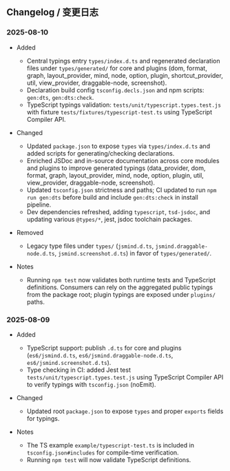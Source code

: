 ## Changelog / 变更日志

### 2025-08-10

-   Added

    -   Central typings entry `types/index.d.ts` and regenerated declaration files under `types/generated/` for core and plugins (dom, format, graph, layout_provider, mind, node, option, plugin, shortcut_provider, util, view_provider, draggable-node, screenshot).
    -   Declaration build config `tsconfig.decls.json` and npm scripts: `gen:dts`, `gen:dts:check`.
    -   TypeScript typings validation: `tests/unit/typescript.types.test.js` with fixture `tests/fixtures/typescript-test.ts` using TypeScript Compiler API.

-   Changed

    -   Updated `package.json` to expose `types` via `types/index.d.ts` and added scripts for generating/checking declarations.
    -   Enriched JSDoc and in-source documentation across core modules and plugins to improve generated typings (data_provider, dom, format, graph, layout_provider, mind, node, option, plugin, util, view_provider, draggable-node, screenshot).
    -   Updated `tsconfig.json` strictness and paths; CI updated to run `npm run gen:dts` before build and include `gen:dts:check` in install pipeline.
    -   Dev dependencies refreshed, adding `typescript`, `tsd-jsdoc`, and updating various `@types/*`, jest, jsdoc toolchain packages.

-   Removed

    -   Legacy type files under `types/` (`jsmind.d.ts`, `jsmind.draggable-node.d.ts`, `jsmind.screenshot.d.ts`) in favor of `types/generated/`.

-   Notes

    -   Running `npm test` now validates both runtime tests and TypeScript definitions. Consumers can rely on the aggregated public typings from the package root; plugin typings are exposed under `plugins/` paths.

### 2025-08-09

-   Added

    -   TypeScript support: publish `.d.ts` for core and plugins (`es6/jsmind.d.ts`, `es6/jsmind.draggable-node.d.ts`, `es6/jsmind.screenshot.d.ts`).
    -   Type checking in CI: added Jest test `tests/unit/typescript.types.test.js` using TypeScript Compiler API to verify typings with `tsconfig.json` (noEmit).

-   Changed

    -   Updated root `package.json` to expose `types` and proper `exports` fields for typings.

-   Notes

    -   The TS example `example/typescript-test.ts` is included in `tsconfig.json#includes` for compile-time verification.
    -   Running `npm test` will now validate TypeScript definitions.
